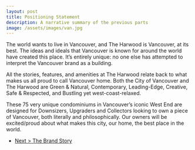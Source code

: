 ```yaml
---
layout: post
title: Positioning Statement
description: A narrative summary of the previous parts
image: /assets/images/van.jpg
---
```


The world wants to live in Vancouver, and The Harwood is Vancouver, at its best. The ideas and ideals that Vancouver is known for around the world have created this place. It’s entirely unique: no one else has attempted to interpret the Vancouver brand as a building. 

All the stories, features, and amenities at The Harwood relate back to what makes us all proud to call Vancouver home. Both the City of Vancouver and The Harwood are Green & Natural, Contemporary, Leading-Edge, Creative, Safe & Respected, and Bustling yet west-coast-relaxed.

These 75 very unique condominiums in Vancouver’s iconic West End are designed for Downsizers, Upgraders and Collectors looking to own a piece of Vancouver, both literally and philosophically. Our owners will be excited/proud about what makes this city, our home, the best place in the world.

<ul class="actions">
	<li><a href="{{ "/2016/08/20/brand-story.html" | prepend: site.baseurl }}" class="button special">Next > The Brand Story</a></li>
</ul>